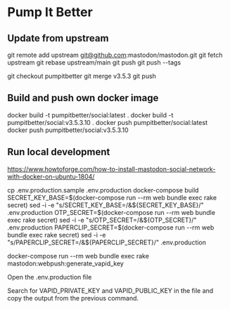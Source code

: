 # Pump It Better

## Update from upstream

git remote add upstream git@github.com:mastodon/mastodon.git
git fetch upstream
git rebase upstream/main
git push
git push --tags

git checkout pumpitbetter
git merge v3.5.3
git push

## Build and push own docker image

docker build -t pumpitbetter/social:latest .
docker build -t pumpitbetter/social:v3.5.3.10 .
docker push pumpitbetter/social:latest
docker push pumpitbetter/social:v3.5.3.10

## Run local development 
https://www.howtoforge.com/how-to-install-mastodon-social-network-with-docker-on-ubuntu-1804/

cp .env.production.sample .env.production
docker-compose build
SECRET_KEY_BASE=$(docker-compose run --rm web bundle exec rake secret)
sed -i -e "s/SECRET_KEY_BASE=/&${SECRET_KEY_BASE}/" .env.production
OTP_SECRET=$(docker-compose run --rm web bundle exec rake secret)
sed -i -e "s/OTP_SECRET=/&${OTP_SECRET}/" .env.production
PAPERCLIP_SECRET=$(docker-compose run --rm web bundle exec rake secret)
sed -i -e "s/PAPERCLIP_SECRET=/&${PAPERCLIP_SECRET}/" .env.production


docker-compose run --rm web bundle exec rake mastodon:webpush:generate_vapid_key

Open the .env.production file

Search for VAPID_PRIVATE_KEY and VAPID_PUBLIC_KEY in the file and copy the output from the previous command. 




